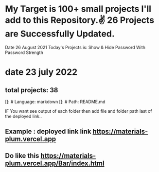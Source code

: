# My Target is 100+ small projects I'll add to this Repository.✌ 26 Projects are Successfully Updated.

Date 26 August 2021 Today's Projects is: Show & Hide Password With Password Strength

# date 23 july 2022

## total projects: 38

[]: # Language: markdown
[]: # Path: README.md

IF You want see output of each folder then add file and folder path last of the deployed link..

## Example : deployed link link https://materials-plum.vercel.app

## Do like this https://materials-plum.vercel.app/Bar/index.html
